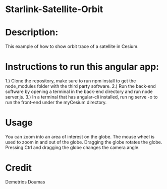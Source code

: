 # Starlink-Satellite-Orbit

# Description:
This example of how to show orbit trace of a satellite in Cesium. 

# Instructions to run this angular app:
1.) Clone the repository, make sure to run npm install to get the node_modules folder with the third party software.
2.) Run the back-end software by opening a terminal in the back-end directory and run node server.js.
3.) In a terminal that has angular-cli installed, run ng serve -o to run the front-end under the myCesium directory.

# Usage
You can zoom into an area of interest on the globe. The mouse wheel is used to zoom in and out of the globe. Dragging the globe rotates the globe. Pressing Ctrl and dragging the globe changes the camera angle. 

# Credit

Demetrios Doumas
